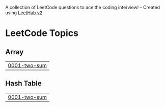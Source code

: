 A collection of LeetCode questions to ace the coding interview! - Created using [LeetHub v2](https://github.com/arunbhardwaj/LeetHub-2.0)
<!---LeetCode Topics Start-->
# LeetCode Topics
## Array
|  |
| ------- |
| [0001-two-sum](https://github.com/HarshithTangudu/LeetCode-Questions/tree/master/0001-two-sum) |
## Hash Table
|  |
| ------- |
| [0001-two-sum](https://github.com/HarshithTangudu/LeetCode-Questions/tree/master/0001-two-sum) |
<!---LeetCode Topics End-->